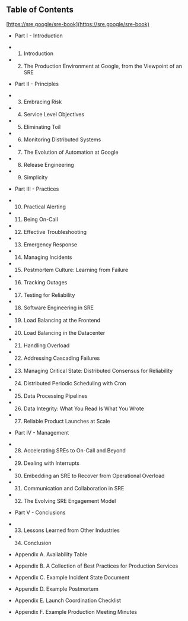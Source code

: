 ## Table of Contents

[https://sre.google/sre-book](https://sre.google/sre-book)

- Part I - Introduction

- 1. Introduction

- 2. The Production Environment at Google, from the Viewpoint of an SRE

- Part II - Principles

- 3. Embracing Risk

- 4. Service Level Objectives

- 5. Eliminating Toil

- 6. Monitoring Distributed Systems

- 7. The Evolution of Automation at Google

- 8. Release Engineering

- 9. Simplicity

- Part III - Practices

- 10. Practical Alerting

- 11. Being On-Call

- 12. Effective Troubleshooting

- 13. Emergency Response

- 14. Managing Incidents

- 15. Postmortem Culture: Learning from Failure

- 16. Tracking Outages

- 17. Testing for Reliability

- 18. Software Engineering in SRE

- 19. Load Balancing at the Frontend

- 20. Load Balancing in the Datacenter

- 21. Handling Overload

- 22. Addressing Cascading Failures

- 23. Managing Critical State: Distributed Consensus for Reliability

- 24. Distributed Periodic Scheduling with Cron

- 25. Data Processing Pipelines

- 26. Data Integrity: What You Read Is What You Wrote

- 27. Reliable Product Launches at Scale

- Part IV - Management

- 28. Accelerating SREs to On-Call and Beyond

- 29. Dealing with Interrupts

- 30. Embedding an SRE to Recover from Operational Overload

- 31. Communication and Collaboration in SRE

- 32. The Evolving SRE Engagement Model

- Part V - Conclusions

- 33. Lessons Learned from Other Industries

- 34. Conclusion

- Appendix A. Availability Table

- Appendix B. A Collection of Best Practices for Production Services

- Appendix C. Example Incident State Document

- Appendix D. Example Postmortem

- Appendix E. Launch Coordination Checklist

- Appendix F. Example Production Meeting Minutes